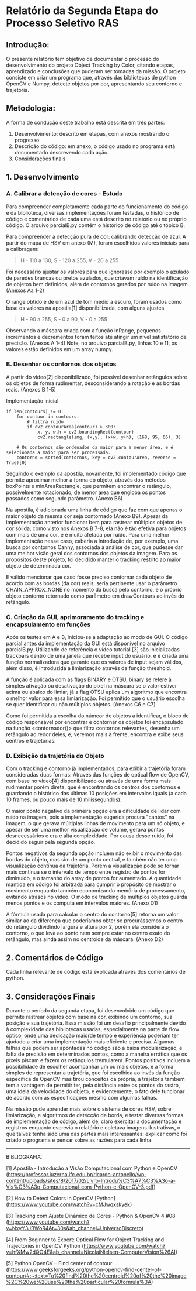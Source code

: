 # Relatório da Segunda Etapa do Processo Seletivo RAS

## Introdução:

O presente relatório tem objetivo de documentar o processo do desenvolvimento do projeto Object Tracking by Color, citando etapas, aprendizado e conclusões que puderam ser tomadas da missão. O projeto consiste em criar um programa que, através das bibliotecas de python OpenCV e Numpy, detecte objetos por cor, apresentando seu contorno e trajetória.

## Metodologia:

A forma de condução deste trabalho está descrita em três partes:
1. Desenvolvimento: descrito em etapas, com anexos mostrando o progresso.
2. Descrição do código: em anexo, o código usado no programa está documentado descrevendo cada ação.
3. Considerações finais

## 1. Desenvolvimento
### A. Calibrar a detecção de cores - Estudo
Para compreender completamente cada parte do funcionamento do código e da biblioteca, diversas implementações foram testadas, o histórico de código e comentários de cada uma está descrito no relatório ou no próprio código. O arquivo parcialB.py contém o histórico de código até o tópico B.

Para compreender a detecção pura de cor: calibrando detecção de azul.
A partir do mapa de HSV em anexo (M), foram escolhidos valores iniciais para a calibragem: 
> H - 110 a 130, S - 120 a 255, V - 20 a 255

Foi necessário ajustar os valores para que ignorasse por exemplo o azulado de paredes brancas ou pretos azulados, que criavam ruído na identificação de objetos bem definidos, além de contornos gerados por ruído na imagem. (Anexos Aa 1-2)

O range obtido é de um azul de tom médio a escuro, foram usados como base os valores na apostila[1] disponibilizada, com alguns ajustes. 
> H - 90 a 255, S - 0 a 90, V - 0 a 255

Observando a máscara criada com a função inRange, pequenos incrementos e decrementos foram feitos até atingir um nível satisfatório de precisão. (Anexos A 1-4) Note, no arquivo parcialB.py, linhas 10 e 11, os valores estão definidos em um array numpy.

### B. Desenhar os contornos dos objetos
A partir do vídeo[2] disponibilizado, foi possível desenhar retângulos sobre os objetos de forma rudimentar, desconsiderando a rotação e as bordas reais. (Anexos B 1-5)

Implementação inicial

```
if len(contours) != 0:
    for contour in contours:
        # filtra ruído
        if cv2.contourArea(contour) > 300:
            x, y, w,h = cv2.boundingRect(contour)
            cv2.rectangle(img, (x,y), (x+w, y+h), (168, 95, 66), 3)
    
    # Os contornos são ordenados da maior para a menor área, e é selecionada a maior para ser processada.
    contorno = sorted(contornos, key = cv2.contourArea, reverse = True)[0]
```


Seguindo o exemplo da apostila, novamente, foi implementado código que permite aproximar melhor a forma do objeto, através dos métodos boxPoints e minAreaRectangle, que permitem encontrar o retângulo, possivelmente rotacionado, de menor área que engloba os pontos passados como segundo parâmetro. (Anexo B6)

Na apostila, é adicionada uma linha de código que faz com que apenas o maior objeto da mesma cor seja contornado (Anexo B9). Apesar da  implementação anterior funcionar bem para rastrear múltiplos objetos de cor sólida, como visto nos Anexos B 7-8, ela não é tão efetiva para objetos com mais de uma cor, e é muito afetada por ruído. Para uma melhor implementação nesse caso, caberia a introdução de, por exemplo, uma busca por contornos Canny, associada à análise de cor, que pudesse dar uma melhor visão geral dos contornos dos objetos da imagem. Para os propósitos deste projeto, foi decidido manter o tracking restrito ao maior objeto de determinada cor.

É válido mencionar que caso fosse preciso contornar cada objeto de acordo com as bordas (da cor) reais, seria pertinente usar o parâmetro CHAIN_APPROX_NONE no momento da busca pelo contorno, e o próprio objeto contorno retornado como parâmetro em drawContours ao invés do retângulo. 


### C. Criação da GUI, aprimoramento do tracking e encapsulamento em funções

Após os testes em A e B, iniciou-se a adaptação ao modo de GUI. O código parcial antes da implementação da GUI está disponível no arquivo parcialB.py.
Utilizando de referência o vídeo tutorial [3] são inicializadas trackbars dentro de uma janela que recebe input do usuário, e é criada uma função normalizadora que garante que os valores de input sejam válidos, além disso, é introduzida a limiarização através da função threshold. 

A função é aplicada com as flags BINARY e OTSU, binary se refere à simples ativação ou desativação do pixel na máscara se o valor estiver acima ou abaixo do limiar, já a flag OTSU aplica um algoritmo que encontra o melhor valor para essa limiarização. 
Foi permitido que o usuário escolha se quer identificar ou não múltiplos objetos. (Anexos C6 e C7)

Como foi permitida a escolha do númeor de objetos a identificar, o bloco de código responsável por encontrar e contornar os objetos foi encapsulado na função <contornador()> que filtra contornos relevantes, desenha um retângulo ao redor deles, e, veremos mais à frente, encontra e exibe seus centros e trajetórias.

### D. Exibição da trajetória do Objeto
Com o tracking e contorno já implementados, para exibir a trajetória foram consideradas duas formas:
Através das funções de optical flow de OpenCV, com base no vídeo[4] disponibilizado ou através de uma forma mais rudimentar porém direta, que é encontrando os centros dos contornos e guardando o histórico das últimas 10 posições em intervalos iguais (a cada 10 frames, ou pouco mais de 10 milissegundos).

O maior ponto negativo da primeira opção era a dificuldade de lidar com ruído na imagem, pois a implementação sugerida procura "cantos" na imagem, o que gerava múltiplas linhas de movimento para um só objeto, e apesar de ser uma melhor visualização de volume, gerava pontos desnecessários e era e alta complexidade. Por causa desse ruído, foi decidido seguir pela segunda opção.

Pontos negativos da segunda opção incluem não exibir o movimento das bordas do objeto, mas sim de um ponto central, e também não ter uma visualização contínua da trajetória. Porém a visualização pode se tornar mais contínua se o intervalo de tempo entre registro de pontos for diminuído, e o tamanho do array de pontos for aumentado. A quantidade mantida em código foi arbitrada para cumprir o propósito de mostrar o movimento enquanto também economizando memória de processamento, evitando atrasos no vídeo. O modo de tracking de múltiplos objetos guarda menos pontos e os computa em intervalos maiores. (Anexo D1)

A fórmula usada para calcular o centro do contorno[5] retorna um valor similar ao da diferença que poderíamos obter se procurássemos o centro do retângulo dividindo largura e altura por 2, porém ela considera o contorno, o que leva ao ponto nem sempre estar no centro exato do retângulo, mas ainda assim no centroide da máscara. (Anexo D2)

## 2. Comentários de Código

Cada linha relevante de código está explicada através dos comentários de python.

## 3. Considerações Finais

Durante o período da segunda etapa, foi desenvolvido um código que permite rastrear objetos com base na cor, exibindo um contorno, sua posição e sua trajetória. Essa missão foi um desafio principalmente devido à complexidade das bibliotecas usadas, especialmente na parte de flow óptico, onde uma dedicação maiorde tempo e experiência poderiam ter ajudado a criar uma implementação mais eficiente e precisa. Algumas falhas que podem ser apontadas no código são a baixa modularização, e falta de precisão em determinados pontos, como a maneira errática que os píxeis piscam e fazem os retângulos tremularem. 
Pontos positivos incluem a possibilidade de escolher acompanhar um ou mais objetos, e a forma simples de representar a trajetória, que foi escolhida ao invés da função específica de OpenCV mas tirou conceitos da própria, a trajetória também tem a vantagem de permitir ter, pela distância entre os pontos do rastro, uma ideia da velocidade do objeto, e evidentemente, o fato dele funcionar de acordo com as especificações mesmo com algumas falhas.

Na missão pude aprender mais sobre o sistema de cores HSV, sobre limiarização, e algoritmos de detecção de borda, e testar diversas formas de implementação de código, além de, claro exercitar a documentação e registros enquanto escrevia o relatório e coletava imagens ilustrativas, o que talvez tenha sido uma das partes mais interessantes: explicar como foi criado o programa e pensar sobre as razões para cada linha. 

--------
BIBLIOGRAFIA:

[1] Apostila - Introdução a Visão Computacional com Python e OpenCV (https://professor.luzerna.ifc.edu.br/ricardo-antonello/wp-content/uploads/sites/8/2017/02/Livro-Introdu%C3%A7%C3%A3o-a-Vis%C3%A3o-Computacional-com-Python-e-OpenCV-3.pdf)

[2] How to Detect Colors in OpenCV [Python] (https://www.youtube.com/watch?v=cMJwqxskyek)

[3] Tracking com Ajuste Dinâmico de Cores - Python & OpenCV 4 #08 (https://www.youtube.com/watch?v=NxyY3JBWoR4&t=30s&ab_channel=UniversoDiscreto)

[4] From Beginner to Expert: Optical Flow for Object Tracking and Trajectories in OpenCV Python (https://www.youtube.com/watch?v=hfXMw2dQO4E&ab_channel=NicolaiNielsen-ComputerVision%26AI)

[5] Python OpenCV – Find center of contour (https://www.geeksforgeeks.org/python-opencv-find-center-of-contour/#:~:text=To%20find%20the%20centroid%20of%20the%20image%2C%20we%20use%20the%20particular%20formula%3A)